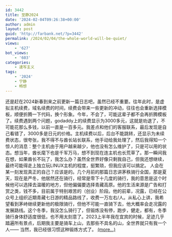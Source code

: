 ```yaml
---
id: 3442
title: 至静2024
date: '2024-02-04T09:26:38+00:00'
author: admin
layout: post
guid: 'http://farbank.net/?p=3442'
permalink: /2024/02/04/the-whole-world-will-be-quiet/
views:
    - '627'
bot_views:
    - '603'
categories:
    - 速写主义
tags:
    - '2024'
    - 宁静
    - 畅想
---
```


还是赶在2024新春到来之前更新一篇日志吧，虽然已经不重要。往年此时，是虚拟主机续费，域名续费的时间，续费会带来一些更新的冲动，往往也会重新选择模板，顺便折腾一下代码，换个形象。今年，不会了，可能这辈子都不会再折腾模板了。续费遇到两个问题，godaddy上的续费显示为3000多元，这就是劝退了，不可能花那么多钱，以前一直是一百多元。我差点和他们的客服联系，最后发现是自己看错了，3000多是日元的价格。主机续费以后，后台不能跳转，还显示为未续费状态，很夸张，我不得不与酋长站长联系，他手动给我处理了，然后我得知一个惊人的消息：整个主机由于用户越来越少，他也没有怎么维护了，只是可以用的状态。想当年，酋长麾下也是千军万马，想不到现在连主机也长荒草了。那一瞬间我在想，如果酋长不玩了，我怎么办？虽然全世界好像只剩我自己，但我还想继续，最终可能得走上独立玩LINUX主机的程度，挺繁琐，但我应该可以搞定。 人会在某一刻发现真正的自己？应该是的。几个月前的那篇日志讲茅秩骑行全国，那是夏天，现在是严冬，他居然还在骑行，经常是零下十几度的骑行，我的意思是这个时候他可以选择去温暖的地方，但他偏偏要选择青藏高原。他的生活来源是广告和打赏之类，钱不多，目前属于特别艰苦的（创业）阶段。他的前辈，况露，已经在公众号上组织近期青藏七日游的精品路线了，收费一万左右/人。从私心上讲，我希望看到茅峙继续更新他的极限骑行，但他不可能一直骑下去，他大概率会走况露的发展路线。这个冬季，我没怎么骑行了，但锻炼没有停，跑步，健走，都有，冬季骑行身体舒适度很低，也不用太刻意了。2023上半年我在宜宾的时候，足迹几乎踏遍所有景点，后期我主要是骑车上山，去那些不具名的山，全世界就只有我一个人—— 当然，我已经很习惯这种锻炼方式了。 [<span aria-label="Continue reading 至静2024">(more…)</span>](http://farbank.net/2024/02/04/the-whole-world-will-be-quiet/#more-3442)